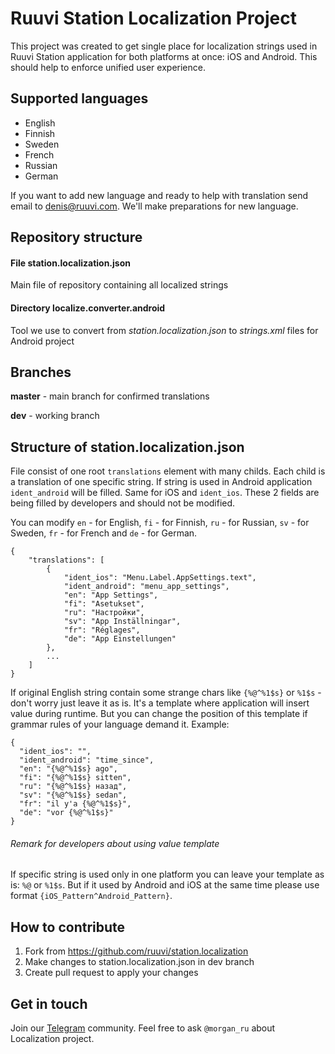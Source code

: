 # Ruuvi Station Localization Project
This project was created to get single place for localization strings used in Ruuvi Station application for both platforms at once: iOS and Android. This should help to enforce unified user experience. 

## Supported languages 
- English
- Finnish
- Sweden
- French
- Russian
- German

If you want to add new language and ready to help with translation send email to denis@ruuvi.com. We'll make preparations for new language. 

## Repository structure

#### File station.localization.json
Main file of repository containing all localized strings

#### Directory localize.converter.android
Tool we use to convert from *station.localization.json* to *strings.xml* files for Android project

## Branches
**master** - main branch for confirmed translations

**dev** - working branch

## Structure of station.localization.json
File consist of one root `translations` element with many childs. Each child is a translation of one specific string. If string is used in Android application `ident_android` will be filled. Same for iOS and `ident_ios`. These 2 fields are being filled by developers and should not be modified.

You can modify `en` - for English, `fi` - for Finnish, `ru` - for Russian, `sv` - for Sweden, `fr` - for French and `de` - for German. 

    {
    	"translations": [
    		{
    			"ident_ios": "Menu.Label.AppSettings.text",
    			"ident_android": "menu_app_settings",
    			"en": "App Settings",
    			"fi": "Asetukset",
    			"ru": "Настройки",
    			"sv": "App Inställningar",
    			"fr": "Réglages",
                "de": "App Einstellungen"
    		},
    		...
    	]
    }

If original English string contain some strange chars like `{%@^%1$s}` or `%1$s` - don't worry just leave it as is. It's a template where application will insert value during runtime. But you can change the position of this template if grammar rules of your language demand it. 
Example:

    {
      "ident_ios": "",
      "ident_android": "time_since",
      "en": "{%@^%1$s} ago",
      "fi": "{%@^%1$s} sitten",
      "ru": "{%@^%1$s} назад",
      "sv": "{%@^%1$s} sedan",
      "fr": "il y'a {%@^%1$s}",
      "de": "vor {%@^%1$s}"
    }

###### Remark for developers about using value template
If specific string is used only in one platform you can leave your template as is: `%@` or `%1$s`. But if it used by Android and iOS at the same time please use format `{iOS_Pattern^Android_Pattern}`. 

## How to contribute
1. Fork from https://github.com/ruuvi/station.localization
2. Make changes to station.localization.json in dev branch
3. Create pull request to apply your changes

## Get in touch

Join our [Telegram](https://t.me/ruuvicom) community. Feel free to ask ``@morgan_ru`` about Localization project. 
